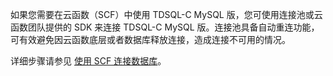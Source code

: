 
如果您需要在云函数（SCF）中使用 TDSQL-C MySQL 版，您可使用连接池或云函数团队提供的 SDK 来连接 TDSQL-C MySQL 版。连接池具备自动重连功能，可有效避免因云函数底层或者数据库释放连接，造成连接不可用的情况。

详细步骤请参见 [使用 SCF 连接数据库](https://cloud.tencent.com/document/product/583/38012)。
